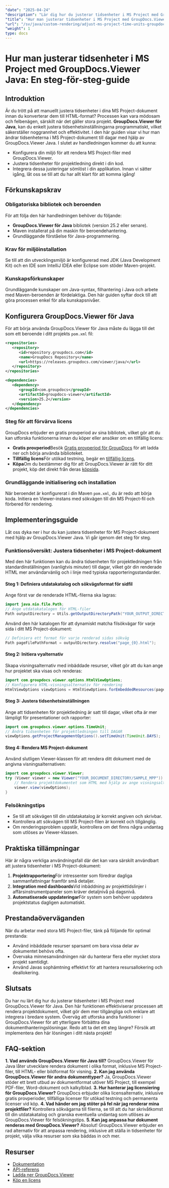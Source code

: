 ```yaml
---
"date": "2025-04-24"
"description": "Lär dig hur du justerar tidsenheter i MS Project med GroupDocs.Viewer för Java. Effektivisera renderingsprocessen för ditt projektdokument effektivt och korrekt."
"title": "Hur man justerar tidsenheter i MS Project med GroupDocs.Viewer Java – en steg-för-steg-guide"
"url": "/sv/java/custom-rendering/adjust-ms-project-time-units-groupdocs-viewer-java/"
"weight": 1
type: docs
---
```

# Hur man justerar tidsenheter i MS Project med GroupDocs.Viewer Java: En steg-för-steg-guide
## Introduktion
Är du trött på att manuellt justera tidsenheter i dina MS Project-dokument innan du konverterar dem till HTML-format? Processen kan vara mödosam och felbenägen, särskilt när det gäller stora projekt. **GroupDocs.Viewer för Java**, kan du enkelt justera tidsenhetsinställningarna programmatiskt, vilket säkerställer noggrannhet och effektivitet.
I den här guiden visar vi hur man ändrar tidsenheterna i MS Project-dokument till dagar med hjälp av GroupDocs.Viewer Java. I slutet av handledningen kommer du att kunna:
- Konfigurera din miljö för att rendera MS Project-filer med GroupDocs.Viewer.
- Justera tidsenheter för projektledning direkt i din kod.
- Integrera dessa justeringar sömlöst i din applikation.
Innan vi sätter igång, låt oss se till att du har allt klart för att komma igång!
## Förkunskapskrav
### Obligatoriska bibliotek och beroenden
För att följa den här handledningen behöver du följande:
- **GroupDocs.Viewer för Java** bibliotek (version 25.2 eller senare).
- Maven installerat på din maskin för beroendehantering.
- Grundläggande förståelse för Java-programmering.
### Krav för miljöinstallation
Se till att din utvecklingsmiljö är konfigurerad med JDK (Java Development Kit) och en IDE som IntelliJ IDEA eller Eclipse som stöder Maven-projekt.
### Kunskapsförkunskaper
Grundläggande kunskaper om Java-syntax, filhantering i Java och arbete med Maven-beroenden är fördelaktiga. Den här guiden syftar dock till att göra processen enkel för alla kunskapsnivåer.
## Konfigurera GroupDocs.Viewer för Java
För att börja använda GroupDocs.Viewer för Java måste du lägga till det som ett beroende i ditt projekts `pom.xml` fil:
```xml
<repositories>
   <repository>
      <id>repository.groupdocs.com</id>
      <name>GroupDocs Repository</name>
      <url>https://releases.groupdocs.com/viewer/java/</url>
   </repository>
</repositories>

<dependencies>
   <dependency>
      <groupId>com.groupdocs</groupId>
      <artifactId>groupdocs-viewer</artifactId>
      <version>25.2</version>
   </dependency>
</dependencies>
```
### Steg för att förvärva licens
GroupDocs erbjuder en gratis provperiod av sina bibliotek, vilket gör att du kan utforska funktionerna innan du köper eller ansöker om en tillfällig licens:
- **Gratis provperiod**Besök [Gratis provperiod för GroupDocs](https://releases.groupdocs.com/viewer/java/) för att ladda ner och börja använda biblioteket.
- **Tillfällig licens**För utökad testning, begär en [tillfällig licens](https://purchase.groupdocs.com/temporary-license/).
- **Köpa**Om du bestämmer dig för att GroupDocs.Viewer är rätt för ditt projekt, köp det direkt från deras [köpsida](https://purchase.groupdocs.com/buy).
### Grundläggande initialisering och installation
När beroendet är konfigurerat i din Maven `pom.xml`, du är redo att börja koda. Initiera en Viewer-instans med sökvägen till din MS Project-fil och förbered för rendering.
## Implementeringsguide
Låt oss dyka ner i hur du kan justera tidsenheter för MS Project-dokument med hjälp av GroupDocs.Viewer Java. Vi går igenom det steg för steg.
### Funktionsöversikt: Justera tidsenheter i MS Project-dokument
Med den här funktionen kan du ändra tidsenheten för projektledningen från standardinställningen (vanligtvis minuter) till dagar, vilket gör din renderade HTML mer användarvänlig och i linje med typiska rapporteringsstandarder.
#### Steg 1: Definiera utdatakatalog och sökvägsformat för sidfil
Ange först var de renderade HTML-filerna ska lagras:
```java
import java.nio.file.Path;
// Ange utdatakatalogen för HTML-filer
Path outputDirectory = Utils.getOutputDirectoryPath("YOUR_OUTPUT_DIRECTORY");
```
Använd den här katalogen för att dynamiskt matcha filsökvägar för varje sida i ditt MS Project-dokument:
```java
// Definiera ett format för varje renderad sidas sökväg
Path pageFilePathFormat = outputDirectory.resolve("page_{0}.html");
```
#### Steg 2: Initiera vyalternativ
Skapa visningsalternativ med inbäddade resurser, vilket gör att du kan ange hur projektet ska visas och renderas:
```java
import com.groupdocs.viewer.options.HtmlViewOptions;
// Konfigurera HTML-visningsalternativ för rendering
HtmlViewOptions viewOptions = HtmlViewOptions.forEmbeddedResources(pageFilePathFormat);
```
#### Steg 3: Justera tidsenhetsinställningen
Ange att tidsenheten för projektledning är satt till dagar, vilket ofta är mer lämpligt för presentationer och rapporter:
```java
import com.groupdocs.viewer.options.TimeUnit;
// Ändra tidsenheten för projektledningen till DAGAR
viewOptions.getProjectManagementOptions().setTimeUnit(TimeUnit.DAYS);
```
#### Steg 4: Rendera MS Project-dokument
Använd slutligen Viewer-klassen för att rendera ditt dokument med de angivna visningsalternativen:
```java
import com.groupdocs.viewer.Viewer;
try (Viewer viewer = new Viewer("YOUR_DOCUMENT_DIRECTORY/SAMPLE_MPP")) {
    // Rendera projektdokumentet som HTML med hjälp av ange visningsalternativ
    viewer.view(viewOptions);
}
```
### Felsökningstips
- Se till att sökvägen till din utdatakatalog är korrekt angiven och skrivbar.
- Kontrollera att sökvägen till MS Project-filen är korrekt och tillgänglig.
- Om renderingsproblem uppstår, kontrollera om det finns några undantag som utlöses av Viewer-klassen.
## Praktiska tillämpningar
Här är några verkliga användningsfall där det kan vara särskilt användbart att justera tidsenheter i MS Project-dokument:
1. **Projektrapportering**För intressenter som föredrar dagliga sammanfattningar framför små detaljer.
2. **Integration med dashboards**Vid inbäddning av projekttidslinjer i affärsinstrumentpaneler som kräver detaljnivå på dagsnivå.
3. **Automatiserade uppdateringar**För system som behöver uppdatera projektstatus dagligen automatiskt.
## Prestandaöverväganden
När du arbetar med stora MS Project-filer, tänk på följande för optimal prestanda:
- Använd inbäddade resurser sparsamt om bara vissa delar av dokumentet behövs ofta.
- Övervaka minnesanvändningen när du hanterar flera eller mycket stora projekt samtidigt.
- Använd Javas sophämtning effektivt för att hantera resursallokering och deallokering.
## Slutsats
Du har nu lärt dig hur du justerar tidsenheter i MS Project med GroupDocs.Viewer för Java. Den här funktionen effektiviserar processen att rendera projektdokument, vilket gör dem mer tillgängliga och enklare att integrera i bredare system. 
Överväg att utforska andra funktioner i GroupDocs.Viewer för att ytterligare förbättra dina dokumenthanteringslösningar.
Redo att ta det ett steg längre? Försök att implementera den här lösningen i ditt nästa projekt!
## FAQ-sektion
**1. Vad används GroupDocs.Viewer för Java till?**
GroupDocs.Viewer för Java låter utvecklare rendera dokument i olika format, inklusive MS Project-filer, till HTML- eller bildformat för visning.
**2. Kan jag använda GroupDocs.Viewer för andra dokumenttyper?**
Ja, GroupDocs.Viewer stöder ett brett utbud av dokumentformat utöver MS Project, till exempel PDF-filer, Word-dokument och kalkylblad.
**3. Hur hanterar jag licensiering för GroupDocs.Viewer?**
GroupDocs erbjuder olika licensalternativ, inklusive gratis provperioder, tillfälliga licenser för utökad testning och permanenta licenser vid köp.
**4. Vad händer om jag stöter på fel när jag renderar mina projektfiler?**
Kontrollera sökvägarna till filerna, se till att du har skrivåtkomst till din utdatakatalog och granska eventuella undantag som utlöses av GroupDocs.Viewer för felsökningstips.
**5. Kan jag anpassa hur dokument renderas med GroupDocs.Viewer?**
Absolut! GroupDocs.Viewer erbjuder en rad alternativ för att anpassa rendering, inklusive att ställa in tidsenheter för projekt, välja vilka resurser som ska bäddas in och mer.
## Resurser
- [Dokumentation](https://docs.groupdocs.com/viewer/java/)
- [API-referens](https://reference.groupdocs.com/viewer/java/)
- [Ladda ner GroupDocs.Viewer](https://releases.groupdocs.com/viewer/java/)
- [Köp en licens](https://purchase.groupdocs.com/buy)